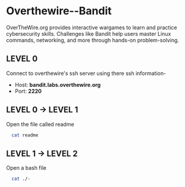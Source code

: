 # Overthewire--Bandit
OverTheWire.org provides interactive wargames to learn and practice cybersecurity skills. Challenges like Bandit help users master Linux commands, networking, and more through hands-on problem-solving.


## LEVEL 0

Connect to overthewire's ssh server using there ssh information-
- Host: **bandit.labs.overthewire.org**
- Port: **2220**

## LEVEL 0 -> LEVEL 1

Open the file called readme

```bash
  cat readme
```

## LEVEL 1 -> LEVEL 2

Open a bash file

```bash
  cat ./-
```

